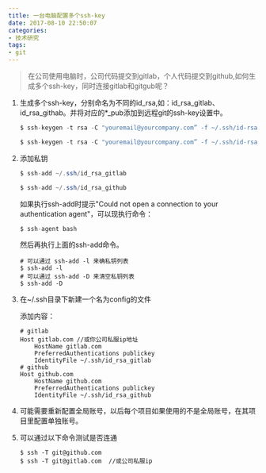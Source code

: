 ```yaml
---
title: 一台电脑配置多个ssh-key
date: 2017-08-10 22:50:07
categories: 
- 技术研究
tags:
- git
---
```


> 在公司使用电脑时，公司代码提交到gitlab，个人代码提交到github,如何生成多个ssh-key，同时连接gitlab和gitgub呢？

1. 生成多个ssh-key，分别命名为不同的id_rsa,如：id_rsa_gitlab、id_rsa_githab。并将对应的*_pub添加到远程git的ssh-key设置中。

   ```java
   $ ssh-keygen -t rsa -C "youremail@yourcompany.com” -f ~/.ssh/id-rsa_gitlab

   $ ssh-keygen -t rsa -C "youremail@yourcompany.com” -f ~/.ssh/id-rsa_github
   ```
   <!-- more -->

2. 添加私钥

   ```java
   $ ssh-add ~/.ssh/id_rsa_gitlab

   $ ssh-add ~/.ssh/id_rsa_github
   ```

   如果执行ssh-add时提示"Could not open a connection to your authentication agent"，可以现执行命令：

   ```java
   $ ssh-agent bash
   ```

   然后再执行上面的ssh-add命令。

   ```
   # 可以通过 ssh-add -l 来确私钥列表
   $ ssh-add -l
   # 可以通过 ssh-add -D 来清空私钥列表
   $ ssh-add -D
   ```

3. 在~/.ssh目录下新建一个名为config的文件

   添加内容：

   ```
   # gitlab
   Host gitlab.com //或你公司私服ip地址
       HostName gitlab.com
       PreferredAuthentications publickey
       IdentityFile ~/.ssh/id_rsa_gitlab
   # github
   Host github.com
       HostName github.com
       PreferredAuthentications publickey
       IdentityFile ~/.ssh/id_rsa_github
   ```

4. 可能需要重新配置全局账号，以后每个项目如果使用的不是全局账号，在其项目里配置单独账号。

5. 可以通过以下命令测试是否连通

   ```
   $ ssh -T git@github.com
   $ ssh -T git@gitlab.com  //或公司私服ip
   ```

